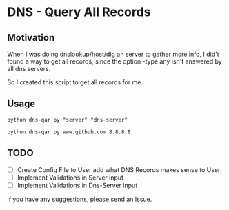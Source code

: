 # DNS - Query All Records

## Motivation

When I was doing dnslookup/host/dig an server to gather more info, I did't found a way to get all records,
since the option -type any isn't answered by all dns servers. 

So I created this script to get all records for me.

## Usage 

```
python dns-qar.py "server" "dns-server"

python dns-qar.py www.github.com 8.8.8.8

```

## TODO

- [ ] Create Config File to User add what DNS Records makes sense to User
- [ ] Implement Validations in Server input
- [ ] Implement Validations in Dns-Server input

if you have any suggestions, please send an Issue.
